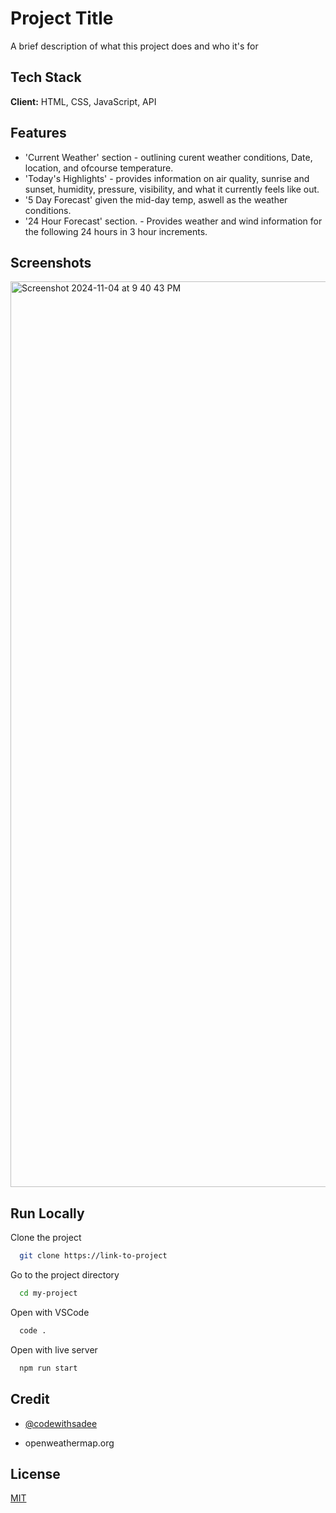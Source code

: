
# Project Title

A brief description of what this project does and who it's for

## Tech Stack

**Client:** HTML, CSS, JavaScript, API

## Features

- 'Current Weather' section - outlining curent weather conditions, Date, location, and ofcourse temperature.
- 'Today's Highlights' - provides information on air quality, sunrise and sunset, humidity, pressure, visibility, and what it currently feels like out.
- '5 Day Forecast' given the mid-day temp, aswell as the weather conditions.
- '24 Hour Forecast' section. - Provides weather and wind information for the following 24 hours in 3 hour increments.

## Screenshots

<img width="1449" alt="Screenshot 2024-11-04 at 9 40 43 PM" src="https://github.com/user-attachments/assets/0c7f5946-9f87-4251-92c6-8d4d2c33d631">

## Run Locally

Clone the project

```bash
  git clone https://link-to-project
```

Go to the project directory

```bash
  cd my-project
```

Open with VSCode

```bash
  code .
```

Open with live server

```bash
  npm run start
```


## Credit

- [@codewithsadee](https://www.github.com/codewithsadee)

- openweathermap.org


## License

[MIT](https://choosealicense.com/licenses/mit/)
